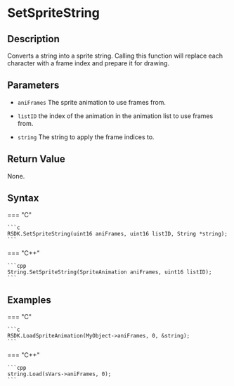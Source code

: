 # SetSpriteString

## Description
Converts a string into a sprite string. Calling this function will replace each character with a frame index and prepare it for drawing.

## Parameters

- `aniFrames`
The sprite animation to use frames from.

- `listID`
the index of the animation in the animation list to use frames from.

- `string`
The string to apply the frame indices to.

## Return Value
None.

## Syntax
=== "C"

    ```c
    RSDK.SetSpriteString(uint16 aniFrames, uint16 listID, String *string);
    ```

=== "C++"

    ```cpp
    String.SetSpriteString(SpriteAnimation aniFrames, uint16 listID);
    ```

## Examples
=== "C"

    ```c
    RSDK.LoadSpriteAnimation(MyObject->aniFrames, 0, &string);
    ```

=== "C++"

    ```cpp
    string.Load(sVars->aniFrames, 0);
    ```